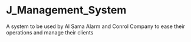 # J_Management_System
 A system to be used by Al Sama Alarm and Conrol Company to ease their operations and manage their clients
